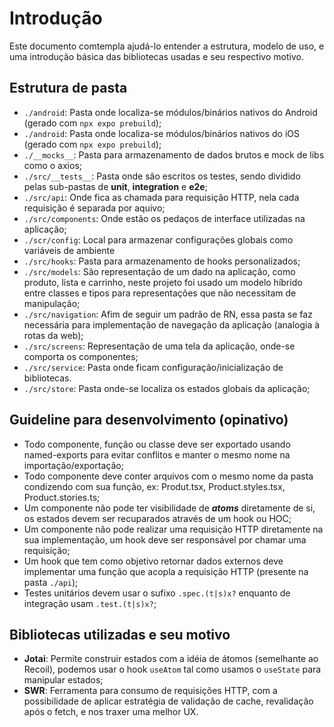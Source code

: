 # Introdução

Este documento comtempla ajudá-lo entender a estrutura, modelo de uso, e uma introdução básica das bibliotecas usadas e seu respectivo motivo.

## Estrutura de pasta

- `./android`: Pasta onde localiza-se módulos/binários nativos do Android (gerado com `npx expo prebuild`);
- `./android`: Pasta onde localiza-se módulos/binários nativos do iOS (gerado com `npx expo prebuild`);
- `./__mocks__`: Pasta para armazenamento de dados brutos e mock de libs como o axios;
- `./src/__tests__`: Pasta onde são escritos os testes, sendo dividido pelas sub-pastas de **unit**, **integration** e **e2e**;
- `./src/api`: Onde fica as chamada para requisição HTTP, nela cada requisição é separada por aquivo;
- `./src/components`: Onde estão os pedaços de interface utilizadas na aplicação;
- `./scr/config`: Local para armazenar configurações globais como variáveis de ambiente
- `./src/hooks`: Pasta para armazenamento de hooks personalizados;
- `./src/models`: São representação de um dado na aplicação, como produto, lista e carrinho, neste projeto foi usado um modelo híbrido entre classes e tipos para representações que não necessitam de manipulação;
- `./src/navigation`: Afim de seguir um padrão de RN, essa pasta se faz necessária para implementação de navegação da aplicação (analogia à rotas da web);
- `./src/screens`: Representação de uma tela da aplicação, onde-se comporta os componentes;
- `./src/service`: Pasta onde ficam configuração/inicialização de bibliotecas.
- `./src/store`: Pasta onde-se localiza os estados globais da aplicação;

## Guideline para desenvolvimento (opinativo)

- Todo componente, função ou classe deve ser exportado usando named-exports para evitar conflitos e manter o mesmo nome na importação/exportação;
- Todo componente deve conter arquivos com o mesmo nome da pasta condizendo com sua função, ex: Produt.tsx, Product.styles.tsx, Product.stories.ts;
- Um componente não pode ter visibilidade de **_atoms_** diretamente de si, os estados devem ser recuparados através de um hook ou HOC;
- Um componente não pode realizar uma requisição HTTP diretamente na sua implementação, um hook deve ser responsável por chamar uma requisição;
- Um hook que tem como objetivo retornar dados externos deve implementar uma função que acopla a requisição HTTP (presente na pasta `./api`);
- Testes unitários devem usar o sufixo `.spec.(t|s)x?` enquanto de integração usam `.test.(t|s)x?`;

## Bibliotecas utilizadas e seu motivo

- **Jotai**: Permite construir estados com a idéia de átomos (semelhante ao Recoil), podemos usar o hook `useAtom` tal como usamos o `useState` para manipular estados;
- **SWR**: Ferramenta para consumo de requisições HTTP, com a possibilidade de aplicar estratégia de validação de cache, revalidação após o fetch, e nos traxer uma melhor UX.
